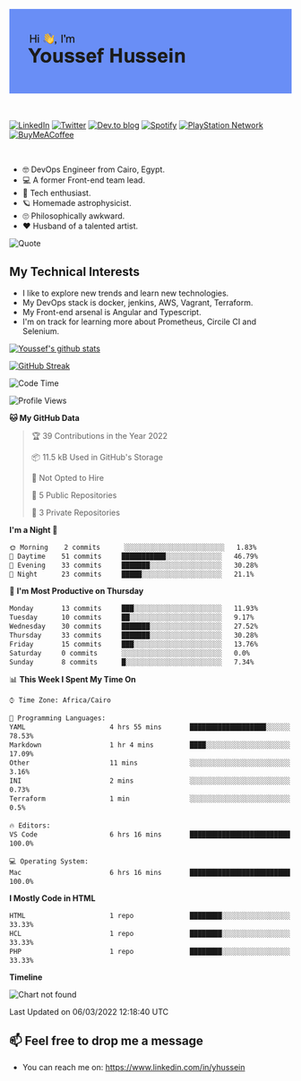 [![Youssef's GitHub Banner](./assets/youssef-hussein.png)](https://github.com/yorki404)

</br>

[![LinkedIn](https://img.shields.io/badge/linkedin-%230077B5.svg?style=for-the-badge&logo=linkedin&logoColor=white)](https://www.linkedin.com/in/yhussein/)
[![Twitter](https://img.shields.io/badge/yorki404-%231DA1F2.svg?style=for-the-badge&logo=Twitter&logoColor=white)](https://twitter.com/yorki404)
[![Dev.to blog](https://img.shields.io/badge/dev.to-0A0A0A?style=for-the-badge&logo=dev.to&logoColor=white)](https://dev.to/yorki404)
[![Spotify](https://img.shields.io/badge/Spotify-1ED760?style=for-the-badge&logo=spotify&logoColor=white)](https://open.spotify.com/user/yorki404)
[![PlayStation Network](https://img.shields.io/badge/PSN-%230070D1.svg?style=for-the-badge&logo=Playstation&logoColor=white)](https://psnprofiles.com/yorki404)
[![BuyMeACoffee](https://img.shields.io/badge/Buy%20Me%20a%20Coffee-ffdd00?style=for-the-badge&logo=buy-me-a-coffee&logoColor=black)](https://www.buymeacoffee.com/Yorki404)

</br>

- :nerd_face: DevOps Engineer from Cairo, Egypt.
- :computer: A former Front-end team lead.
- :satellite: Tech enthusiast.
- :ringed_planet: Homemade astrophysicist.
- :roll_eyes: Philosophically awkward.
- :heart: Husband of a talented artist.

![Quote](https://github-readme-quotes.herokuapp.com/quote?theme=dark)

## My Technical Interests

- I like to explore new trends and learn new technologies.
- My DevOps stack is docker, jenkins, AWS, Vagrant, Terraform.
- My Front-end arsenal is Angular and Typescript.
- I'm on track for learning more about Prometheus, Circile CI and Selenium.


[![Youssef's github stats](https://github-readme-stats.vercel.app/api?username=yorki404&theme=dark&show_icons=true)](https://github.com/yorki404)

[![GitHub Streak](https://github-readme-streak-stats.herokuapp.com/?user=yorki404&theme=dark)](https://git.io/streak-stats)

<!--START_SECTION:waka-->
![Code Time](http://img.shields.io/badge/Code%20Time-6%20hrs%2016%20mins-blue)

![Profile Views](http://img.shields.io/badge/Profile%20Views-309-blue)

**🐱 My GitHub Data** 

> 🏆 39 Contributions in the Year 2022
 > 
> 📦 11.5 kB Used in GitHub's Storage 
 > 
> 🚫 Not Opted to Hire
 > 
> 📜 5 Public Repositories 
 > 
> 🔑 3 Private Repositories  
 > 
**I'm a Night 🦉** 

```text
🌞 Morning    2 commits      ░░░░░░░░░░░░░░░░░░░░░░░░░   1.83% 
🌆 Daytime    51 commits     ███████████░░░░░░░░░░░░░░   46.79% 
🌃 Evening    33 commits     ███████░░░░░░░░░░░░░░░░░░   30.28% 
🌙 Night      23 commits     █████░░░░░░░░░░░░░░░░░░░░   21.1%

```
📅 **I'm Most Productive on Thursday** 

```text
Monday       13 commits     ███░░░░░░░░░░░░░░░░░░░░░░   11.93% 
Tuesday      10 commits     ██░░░░░░░░░░░░░░░░░░░░░░░   9.17% 
Wednesday    30 commits     ███████░░░░░░░░░░░░░░░░░░   27.52% 
Thursday     33 commits     ███████░░░░░░░░░░░░░░░░░░   30.28% 
Friday       15 commits     ███░░░░░░░░░░░░░░░░░░░░░░   13.76% 
Saturday     0 commits      ░░░░░░░░░░░░░░░░░░░░░░░░░   0.0% 
Sunday       8 commits      █░░░░░░░░░░░░░░░░░░░░░░░░   7.34%

```


📊 **This Week I Spent My Time On** 

```text
⌚︎ Time Zone: Africa/Cairo

💬 Programming Languages: 
YAML                     4 hrs 55 mins       ███████████████████░░░░░░   78.53% 
Markdown                 1 hr 4 mins         ████░░░░░░░░░░░░░░░░░░░░░   17.09% 
Other                    11 mins             ░░░░░░░░░░░░░░░░░░░░░░░░░   3.16% 
INI                      2 mins              ░░░░░░░░░░░░░░░░░░░░░░░░░   0.73% 
Terraform                1 min               ░░░░░░░░░░░░░░░░░░░░░░░░░   0.5%

🔥 Editors: 
VS Code                  6 hrs 16 mins       █████████████████████████   100.0%

💻 Operating System: 
Mac                      6 hrs 16 mins       █████████████████████████   100.0%

```

**I Mostly Code in HTML** 

```text
HTML                     1 repo              ████████░░░░░░░░░░░░░░░░░   33.33% 
HCL                      1 repo              ████████░░░░░░░░░░░░░░░░░   33.33% 
PHP                      1 repo              ████████░░░░░░░░░░░░░░░░░   33.33%

```


**Timeline**

![Chart not found](https://raw.githubusercontent.com/yorki404/yorki404/main/charts/bar_graph.png) 


 Last Updated on 06/03/2022 12:18:40 UTC
<!--END_SECTION:waka-->

## 📫 Feel free to drop me a message
- You can reach me on: https://www.linkedin.com/in/yhussein
